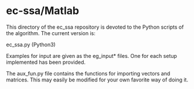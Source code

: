 # ec-ssa/Matlab
This directory of the ec_ssa repository is devoted to the
Python scripts of the algorithm. The current version is:

ec_ssa.py (Python3)

Examples for input are given as the eg_input* files.
One for each setup implemented has been provided.

The aux_fun.py file contains the functions for
importing vectors and matrices. This may easily
be modified for your own favorite way of doing it.
